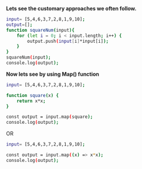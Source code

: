 

**Lets see the customary approaches we often follow.**


```bash
input= [5,4,6,3,7,2,8,1,9,10];
output=[];
function squareNum(input){
    for (let i = 0; i < input.length; i++) {
        output.push(input[i]*input[i]);
    }
}
squareNum(input);
console.log(output);
```

**Now lets see by using Map() function**

```bash
input= [5,4,6,3,7,2,8,1,9,10];

function square(x) {
    return x*x;
}

const output = input.map(square);
console.log(output);
```

OR

```bash
input= [5,4,6,3,7,2,8,1,9,10];

const output = input.map((x) => x*x);
console.log(output);
```


